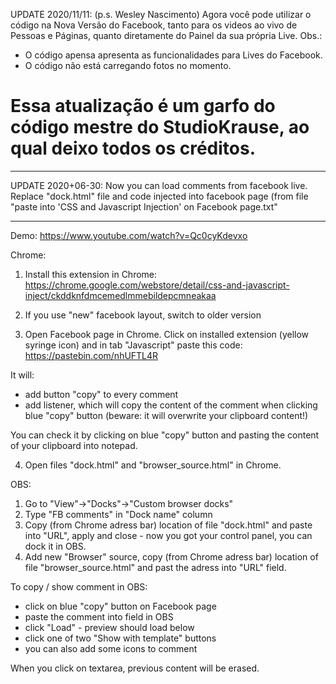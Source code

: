 UPDATE 2020/11/11: (p.s. Wesley Nascimento) Agora você pode utilizar o código na Nova Versão do Facebook, tanto para os videos ao vivo de Pessoas e Páginas, quanto diretamente do Painel da sua própria Live. 
Obs.: 

- O código apensa apresenta as funcionalidades para Lives do Facebook.
- O código não está carregando fotos no momento.

# Essa atualização é um garfo do código mestre do StudioKrause, ao qual deixo todos os créditos.

---

UPDATE 2020+06-30: Now you can load comments from facebook live. Replace "dock.html" file and code injected into facebook page (from file "paste into 'CSS and Javascript Injection' on Facebook page.txt"

---

Demo: https://www.youtube.com/watch?v=Qc0cyKdevxo

Chrome:
1. Install this extension in Chrome:
https://chrome.google.com/webstore/detail/css-and-javascript-inject/ckddknfdmcemedlmmebildepcmneakaa

2. If you use "new" facebook layout, switch to older version

3. Open Facebook page in Chrome. Click on installed extension (yellow syringe icon) and in tab "Javascript" paste this code:
https://pastebin.com/nhUFTL4R

It will:
- add button "copy" to every comment
- add listener, which will copy the content of the comment when clicking blue "copy" button (beware: it will overwrite your clipboard content!)

You can check it by clicking on blue "copy" button and pasting the content of your clipboard into notepad.

4. Open files "dock.html" and "browser_source.html" in Chrome.


OBS:
1. Go to "View"->"Docks"->"Custom browser docks"
2. Type "FB comments" in "Dock name" column
3. Copy (from Chrome adress bar) location of file "dock.html" and paste into "URL", apply and close - now you got your control panel, you can dock it in OBS.
4. Add new "Browser" source, copy (from Chrome adress bar) location of file "browser_source.html" and past the adress into "URL" field.


To copy / show comment in OBS:
- click on blue "copy" button on Facebook page
- paste the comment into field in OBS
- click "Load" - preview should load below
- click one of two "Show with template" buttons
- you can also add some icons to comment

When you click on textarea, previous content will be erased.
